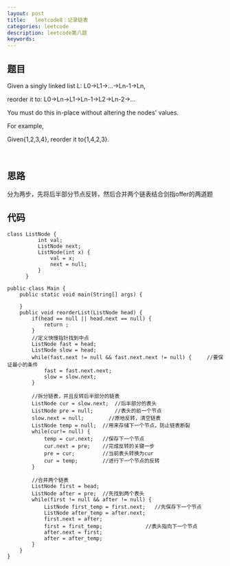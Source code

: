 ```yaml
---
layout: post
title:   leetcode8：记录链表
categories: leetcode
description: leetcode第八题
keywords: 
---
```



## 题目

Given a singly linked list L: L0→L1→…→Ln-1→Ln,

reorder it to: L0→Ln→L1→Ln-1→L2→Ln-2→…

You must do this in-place without altering the nodes' values.

For example,

Given{1,2,3,4}, reorder it to{1,4,2,3}.

 

## 思路

 分为两步，先将后半部分节点反转，然后合并两个链表结合剑指offer的两道题

## 代码



	class ListNode {
		      int val;
		      ListNode next;
		      ListNode(int x) {
		          val = x;
		          next = null;
		      }
		  }
	
	public class Main {
		public static void main(String[] args) {
			
		}
		public void reorderList(ListNode head) {
	        if(head == null || head.next == null) {
	        	return ;
	        }
	        //定义快慢指针找到中点
	        ListNode fast = head;
	        ListNode slow = head;
	        while(fast.next != null && fast.next.next != null) {     //要保证最小的条件
	        	fast = fast.next.next;
	        	slow = slow.next;
	        }
	        
	        //拆分链表，并且反转后半部分的链表
	        ListNode cur = slow.next;  //后半部分的表头
	        ListNode pre = null;       //表头的前一个节点
	        slow.next = null;        //原地反转，清空链表
	        ListNode temp = null;  //用来存储下一个节点，防止链表断裂
	        while(cur!= null) {
	        	temp = cur.next;   //保存下一个节点
	        	cur.next = pre;    //完成反转的关键一步
	        	pre = cur;         //当前表头转换为cur
	        	cur = temp;        //进行下一个节点的反转       	
	        }
	        
	        //合并两个链表
	        ListNode first = head;
	        ListNode after = pre;  //先找到两个表头
	        while(first != null && after != null) {
	        	ListNode first_temp = first.next;   //先保存下一个节点
	        	ListNode after_temp = after.next;
	        	first.next = after;
	        	first = first_temp;              //表头指向下一个节点
	        	after.next = first;
	        	after = after_temp;
	        }
	    }
	}
